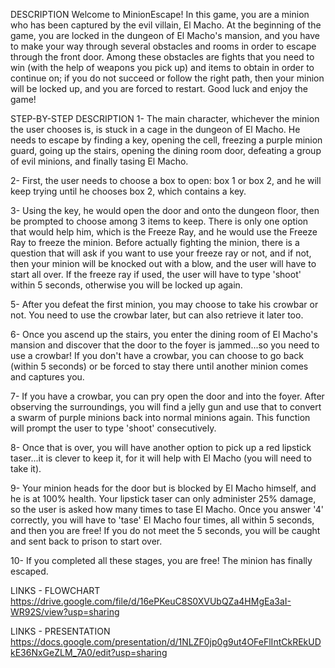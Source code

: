 DESCRIPTION
    Welcome to MinionEscape! In this game, you are a minion who has been captured by the evil villain, El Macho. At the beginning of the game,
    you are locked in the dungeon of El Macho's mansion, and you have to make your way through several obstacles and rooms in order to escape
    through the front door. Among these obstacles are fights that you need to win (with the help of weapons you pick up) and items to obtain
    in order to continue on; if you do not succeed or follow the right path, then your minion will be locked up, and you are forced to restart.
    Good luck and enjoy the game!


STEP-BY-STEP DESCRIPTION
1- The main character, whichever the minion the user chooses is, is stuck in a cage in the dungeon of El Macho.
He needs to escape by finding a key, opening the cell, freezing a purple minion guard, going up the stairs, opening the dining room door,
defeating a group of evil minions, and finally tasing El Macho.

2- First, the user needs to choose a box to open: box 1 or box 2, and he will keep trying until he chooses box 2, which contains a key.

3- Using the key, he would open the door and onto the dungeon floor, then be prompted to choose among 3 items to keep. There is only one option
that would help him, which is the Freeze Ray, and he would use the Freeze Ray to freeze the minion. Before actually fighting the minion,
there is a question that will ask if you want to use your freeze ray or not, and if not, then your minion will be knocked out with a blow,
and the user will have to start all over. If the freeze ray if used, the user will have to type 'shoot' within 5 seconds, otherwise you will be locked up again.

5- After you defeat the first minion, you may choose to take his crowbar or not. You need to use the crowbar later, but can also retrieve
it later too.

6- Once you ascend up the stairs, you enter the dining room of El Macho's mansion and discover that the door to the foyer is jammed...so you
need to use a crowbar! If you don't have a crowbar, you can choose to go back (within 5 seconds) or be forced to stay there until another
minion comes and captures you.

7- If you have a crowbar, you can pry open the door and into the foyer. After observing the surroundings, you will find a jelly gun and use that
to convert a swarm of purple minions back into normal minions again. This function will prompt the user to type 'shoot' consecutively.

8- Once that is over, you will have another option to pick up a red lipstick taser...it is clever to keep it, for it will help with El Macho
(you will need to take it).

9- Your minion heads for the door but is blocked by El Macho himself, and he is at 100% health. Your lipstick taser can only administer 25%
damage, so the user is asked how many times to tase El Macho. Once you answer '4' correctly, you will have to 'tase' El Macho four times, all
within 5 seconds, and then you are free! If you do not meet the 5 seconds, you will be caught and sent back to prison to start over.

10- If you completed all these stages, you are free! The minion has finally escaped.

LINKS - FLOWCHART
https://drive.google.com/file/d/16ePKeuC8S0XVUbQZa4HMgEa3aI-WR92S/view?usp=sharing

LINKS - PRESENTATION
https://docs.google.com/presentation/d/1NLZF0jp0g9ut4OFeFlIntCkREkUDkE36NxGeZLM_7A0/edit?usp=sharing

